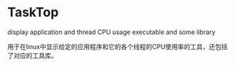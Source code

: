 # TaskTop
display application and thread CPU usage executable and some library
 
用于在linux中显示给定的应用程序和它的各个线程的CPU使用率的工具，还包括了对应的工具库。
